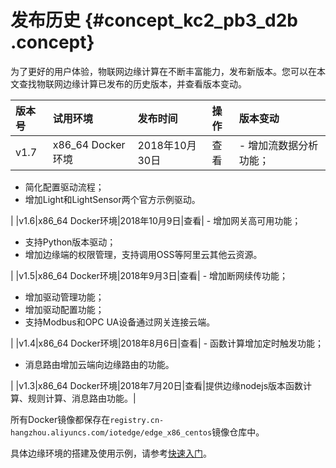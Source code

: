 # 发布历史 {#concept_kc2_pb3_d2b .concept}

为了更好的用户体验，物联网边缘计算在不断丰富能力，发布新版本。您可以在本文查找物联网边缘计算已发布的历史版本，并查看版本变动。

|版本号|试用环境|发布时间|操作|版本变动|
|:--|:---|:---|:-|:---|
|v1.7|x86\_64 Docker环境|2018年10月30日|查看| -   增加流数据分析功能；
-   简化配置驱动流程；
-   增加Light和LightSensor两个官方示例驱动。

 |
|v1.6|x86\_64 Docker环境|2018年10月9日|查看| -   增加网关高可用功能；
-   支持Python版本驱动；
-   增加边缘端的权限管理，支持调用OSS等阿里云其他云资源。

 |
|v1.5|x86\_64 Docker环境|2018年9月3日|查看| -   增加断网续传功能；
-   增加驱动管理功能；
-   增加驱动配置功能；
-   支持Modbus和OPC UA设备通过网关连接云端。

 |
|v1.4|x86\_64 Docker环境|2018年8月6日|查看| -   函数计算增加定时触发功能；
-   消息路由增加云端向边缘路由的功能。

 |
|v1.3|x86\_64 Docker环境|2018年7月20日|查看|提供边缘nodejs版本函数计算、规则计算、消息路由功能。|

所有Docker镜像都保存在`registry.cn-hangzhou.aliyuncs.com/iotedge/edge_x86_centos`镜像仓库中。

具体边缘环境的搭建及使用示例，请参考[快速入门](../../../../cn.zh-CN/快速入门/搭建边缘环境.md#)。

